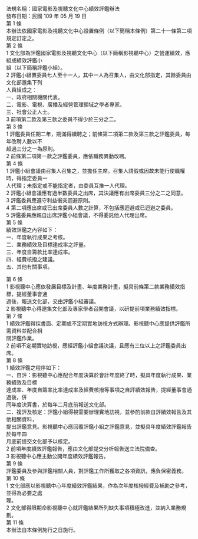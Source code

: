 法規名稱：國家電影及視聽文化中心績效評鑑辦法  
發布日期：民國 109 年 05 月 19 日  
第 1 條  
本辦法依國家電影及視聽文化中心設置條例（以下簡稱本條例）第二十一條第二項規定訂定之。  
第 2 條  
1 文化部為評鑑國家電影及視聽文化中心（以下簡稱影視聽中心）之營運績效，應組成績效評鑑小  
組（以下簡稱評鑑小組）。  
2 評鑑小組置委員七人至十一人，其中一人為召集人，由文化部指定，其餘委員由文化部邀集下列  
人員組成之：  
一、政府相關機關代表。  
二、電影、電視、廣播及經營管理領域之學者專家。  
三、社會公正人士。  
3 前項第二款及第三款之委員不得少於三分之二。  
第 3 條  
1 評鑑委員任期二年，期滿得續聘之；前條第二項第二款及第三款之評鑑委員，每年改聘人數以不  
超過三分之一為原則。  
2 前條第二項第一款之評鑑委員，應依職務異動改聘。  
第 4 條  
1 評鑑小組會議由召集人召集之，並擔任主席。召集人請假或因故未能行使職權時，得指定委員一  
人代理；未指定或不能指定者，由委員互推一人代理。  
2 評鑑小組會議應有過半數委員之出席，其決議應有出席委員三分之二之同意。  
3 評鑑委員應遵守利益衝突迴避原則。  
4 第二項應出席或已出席委員人數之計算，不包括應迴避或已迴避之委員。  
5 評鑑委員應親自出席評鑑小組會議，不得委託他人代理出席。  
第 5 條  
績效評鑑之內容如下：  
一、年度執行成果之考核。  
二、業務績效及目標達成率之評量。  
三、年度自籌款比率達成率。  
四、經費核撥之建議。  
五、其他有關事項。  


第 6 條  
1 影視聽中心應依發展目標及計畫、年度業務計畫，擬具前條第二款業務績效指標，提經董事會通  
過後，報送文化部，交由評鑑小組審議。  
2 影視聽中心得邀集文化部及專家學者召開會議，以研提前項業務績效指標。  
第 7 條  
1 績效評鑑得採書面、定期或不定期實地訪視方式辦理。影視聽中心應提供評鑑所需資料並配合相  
關評鑑作業。  
2 前項不定期實地訪視，應經評鑑小組會議決議，且應有三位以上之評鑑委員出席。  
第 8 條  
1 績效評鑑之程序如下：  
一、自評：影視聽中心應配合年度決算於會計年度終了時，擬具年度執行成果、業務績效及目標  
達成率、年度自籌率比率達成率及經費核撥等事項之自評績效報告，提經董事會通過後，併  
同年度決算書，於每年二月底前報送文化部。  
二、複評及核定：評鑑小組得視需要辦理實地訪視，並參酌前款自評績效報告及其他相關資料，  
提出評鑑意見。影視聽中心應回覆評鑑小組之評鑑意見，並擬具年度績效評鑑報告於每年四  
月底前提交文化部予以核定。  
2 前項年度績效評鑑報告，應由文化部提交分析報告送立法院備查。  
3 影視聽中心應主動公開年度績效評鑑報告。  
第 9 條  
評鑑委員及參與評鑑相關人員，對評鑑工作所獲取之各項資訊，應負保密義務。  
第 10 條  
1 文化部應以影視聽中心年度績效評鑑結果，作為次年度核撥經費及補助之參考，並得為必要之處  
理。  
2 文化部得限期命影視聽中心就評鑑結果所列缺失事項積極改進，並納入業務規劃。  
第 11 條  
本辦法自本條例施行之日施行。  


